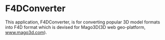 # F4DConverter
This application, F4DConverter, is for converting popular 3D model formats into F4D format
which is devised for Mago3D(3D web geo-platform, www.mago3d.com).   
